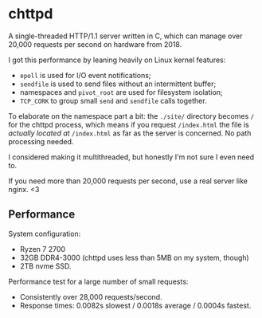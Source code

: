 # chttpd

A single-threaded HTTP/1.1 server written in C, which can manage over 20,000 requests per second on hardware from 2018.

I got this performance by leaning heavily on Linux kernel features:
- `epoll` is used for I/O event notifications;
- `sendfile` is used to send files without an intermittent buffer;
- namespaces and `pivot_root` are used for filesystem isolation;
- `TCP_CORK` to group small `send` and `sendfile` calls together.

To elaborate on the namespace part a bit: the `./site/` directory becomes `/` for
the chttpd process, which means if you request `/index.html` the file is
_actually located at_ `/index.html` as far as the server is concerned.
No path processing needed.

I considered making it multithreaded, but honestly I'm not sure I even need to.

If you need more than 20,000 requests per second, use a real server like nginx. <3

## Performance

System configuration:
- Ryzen 7 2700
- 32GB DDR4-3000 (chttpd uses less than 5MB on my system, though)
- 2TB nvme SSD.

Performance test for a large number of small requests:
- Consistently over 28,000 requests/second.
- Response times: 0.0082s slowest / 0.0018s average / 0.0004s fastest.
